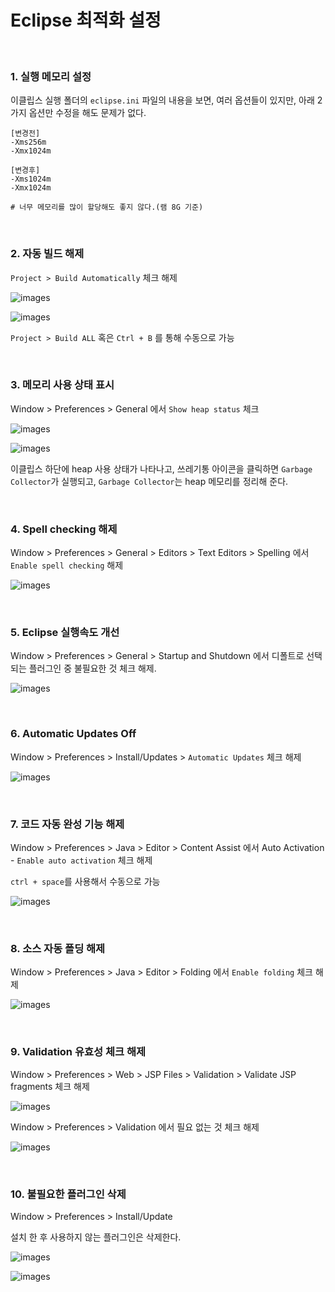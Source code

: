 # Eclipse 최적화 설정

<br/>

### 1. 실행 메모리 설정

이클립스 실행 폴더의 `eclipse.ini` 파일의 내용을 보면, 여러 옵션들이 있지만, 아래 2가지 옵션만 수정을 해도 문제가 없다.

```
[변경전]
-Xms256m
-Xmx1024m
```

```
[변경후]
-Xms1024m
-Xmx1024m

# 너무 메모리를 많이 할당해도 좋지 않다.(램 8G 기준)
```

<br/>

### 2. 자동 빌드 해제

`Project > Build Automatically` 체크 해제

![images](images/20191119/20191119-1531-03.png)

![images](images/20191119/20191119-1531-04.png)

`Project > Build ALL` 혹은 `Ctrl + B` 를 통해 수동으로 가능

<br/>

### 3. 메모리 사용 상태 표시

Window > Preferences > General 에서 `Show heap status` 체크

![images](images/20191119/20191119-1531-01.png)

![images](images/20191119/20191119-1531-02.png)

이클립스 하단에 heap 사용 상태가 나타나고, 쓰레기통 아이콘을 클릭하면 `Garbage Collector`가 실행되고, `Garbage Collector`는 heap 메모리를 정리해 준다.

<br/>

### 4. Spell checking 해제

Window > Preferences > General > Editors > Text Editors > Spelling 에서 `Enable spell checking` 해제

![images](images/20191119/20191119-1531-05.png)

<br/>

### 5. Eclipse 실행속도 개선

Window > Preferences > General > Startup and Shutdown 에서 디폴트로 선택되는 플러그인 중 불필요한 것 체크 해제.

![images](images/20191119/20191119-1531-06.png)

<br/>

### 6. Automatic Updates Off

Window > Preferences > Install/Updates > `Automatic Updates` 체크 해제

![images](images/20191119/20191119-1531-07.png)

<br/>

### 7. 코드 자동 완성 기능 해제

Window > Preferences > Java > Editor > Content Assist 에서 Auto Activation - `Enable auto activation` 체크 해제

`ctrl + space`를 사용해서 수동으로 가능

![images](images/20191119/20191119-1531-08.png)

<br/>

### 8. 소스 자동 폴딩 해제

Window > Preferences > Java > Editor > Folding 에서 `Enable folding` 체크 해제

![images](images/20191119/20191119-1531-10.png)

<br/>

### 9. Validation 유효성 체크 해제

Window > Preferences > Web > JSP Files > Validation > Validate JSP fragments 체크 해제

![images](images/20191119/20191119-1531-09.png)

Window > Preferences > Validation 에서 필요 없는 것 체크 해제

![images](images/20191119/20191119-1531-11.png)

<br/>

### 10. 불필요한 플러그인 삭제

Window > Preferences > Install/Update

설치 한 후 사용하지 않는 플러그인은 삭제한다.

![images](images/20191119/20191119-1531-12.png)

![images](images/20191119/20191119-1531-13.png)

<br/>
